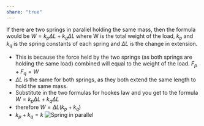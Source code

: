 ```yaml
---
share: "true"
---
```


If there are two springs in parallel holding the same mass, then the formula would be $W=k_p\Delta L + k_q\Delta L$ where W is the total weight of the load, $k_p$ and $k_q$ is the spring constants of each spring and $\Delta L$ is the change in extension. 

- This is because the force held by the two springs (as both springs are holding the same load) combined will equal to the weight of the load. $F_p + F_q = W$
- $\Delta L$ is the same for both springs, as they both extend the same length to hold the same mass.
- Substitute in the two formulas for hookes law and you get to the formula $W=k_p\Delta L + k_q\Delta L$
- therefore $W=\Delta L(k_p + k_q)$
- $k_p + k_q = k$
![Spring in parallel](Spring%20in%20parallel)



